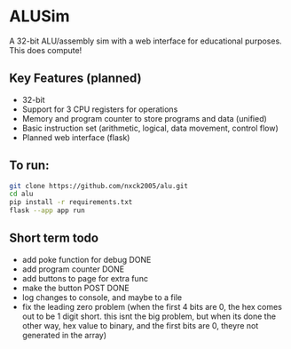 # ALUSim

A 32-bit ALU/assembly sim with a web interface for educational purposes.
This does compute!

## Key Features (planned)

- 32-bit
- Support for 3 CPU registers for operations
- Memory and program counter to store programs and data (unified)
- Basic instruction set (arithmetic, logical, data movement, control flow)
- Planned web interface (flask)

## To run:
```bash
git clone https://github.com/nxck2005/alu.git
cd alu
pip install -r requirements.txt
flask --app app run
```

## Short term todo
- add poke function for debug DONE
- add program counter DONE
- add buttons to page for extra func
- make the button POST DONE
- log changes to console, and maybe to a file
- fix the leading zero problem (when the first 4 bits are 0, the hex comes out to be 1 digit short. this isnt the big problem, but when its done the other way, hex value to binary, and the first bits are 0, theyre not generated in the array)
